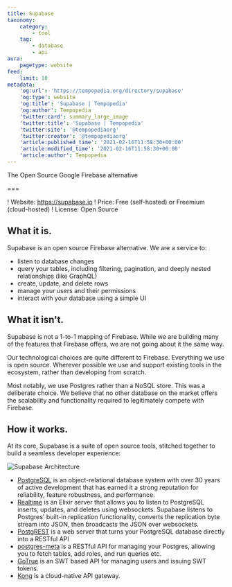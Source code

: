 ```yaml
---
title: Supabase
taxonomy:
    category:
        - tool
    tag:
        - database
        - api
aura:
    pagetype: website
feed:
    limit: 10
metadata:
    'og:url': 'https://tempopedia.org/directory/supabase'
    'og:type': website
    'og:title': 'Supabase | Tempopedia'
    'og:author': Tempopedia
    'twitter:card': summary_large_image
    'twitter:title': 'Supabase | Tempopedia'
    'twitter:site': '@tempopediaorg'
    'twitter:creator': '@tempopediaorg'
    'article:published_time': '2021-02-16T11:58:30+00:00'
    'article:modified_time': '2021-02-16T11:58:30+00:00'
    'article:author': Tempopedia
---
```


The Open Source Google Firebase alternative

===

! Website: https://supabase.io
! Price: Free (self-hosted) or Freemium (cloud-hosted)
! License: Open Source

What it is.
-----------------------------------------------------------------------------

Supabase is an open source Firebase alternative. We are a service to:

-   listen to database changes
-   query your tables, including filtering, pagination, and deeply nested relationships (like GraphQL)
-   create, update, and delete rows
-   manage your users and their permissions
-   interact with your database using a simple UI

What it isn't.
----------------------------------------------------------------------------------

Supabase is not a 1-to-1 mapping of Firebase. While we are building many of the features that Firebase offers, we are not going about it the same way.

Our technological choices are quite different to Firebase. Everything we use is open source. Wherever possible we use and support existing tools in the ecosystem, rather than developing from scratch.

Most notably, we use Postgres rather than a NoSQL store. This was a deliberate choice. We believe that no other database on the market offers the scalability and functionality required to legitimately compete with Firebase.

How it works.
---------------------------------------------------------------------------------

At its core, Supabase is a suite of open source tools, stitched together to build a seamless developer experience:

![Supabase Architecture](https://supabase.io/assets/images/supabase-architecture-0a162cd9b23053a55074d7dda5b6c4ad.png)

-   [PostgreSQL](https://www.postgresql.org/) is an object-relational database system with over 30 years of active development that has earned it a strong reputation for reliability, feature robustness, and performance.
-   [Realtime](https://github.com/supabase/realtime) is an Elixir server that allows you to listen to PostgreSQL inserts, updates, and deletes using websockets. Supabase listens to Postgres' built-in replication functionality, converts the replication byte stream into JSON, then broadcasts the JSON over websockets.
-   [PostgREST](http://postgrest.org/) is a web server that turns your PostgreSQL database directly into a RESTful API
-   [postgres-meta](https://github.com/supabase/postgres-meta) is a RESTful API for managing your Postgres, allowing you to fetch tables, add roles, and run queries etc.
-   [GoTrue](https://github.com/netlify/gotrue) is an SWT based API for managing users and issuing SWT tokens.
-   [Kong](https://github.com/Kong/kong) is a cloud-native API gateway.